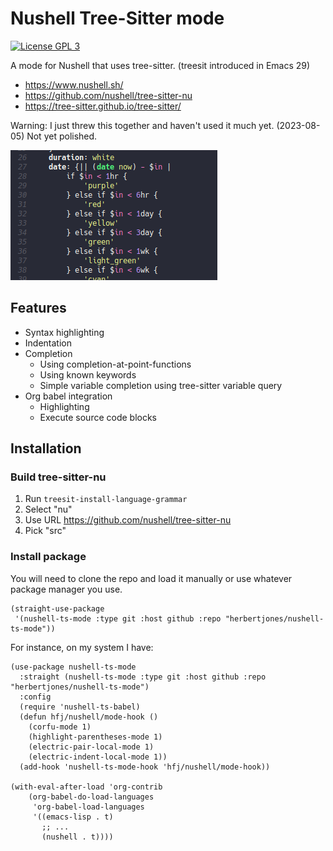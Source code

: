 # Nushell Tree-Sitter mode

[![License GPL 3](https://img.shields.io/badge/license-GPL_3-green.svg)](http://www.gnu.org/licenses/gpl-3.0.txt)

A mode for Nushell that uses tree-sitter. (treesit introduced in Emacs 29)

* https://www.nushell.sh/
* https://github.com/nushell/tree-sitter-nu
* https://tree-sitter.github.io/tree-sitter/

Warning: I just threw this together and haven't used it much yet. (2023-08-05)  Not yet polished.

![example highlighting](images/sample.png)


## Features

* Syntax highlighting
* Indentation
* Completion 
  * Using completion-at-point-functions
  * Using known keywords
  * Simple variable completion using tree-sitter variable query
* Org babel integration
  * Highlighting
  * Execute source code blocks


## Installation

### Build tree-sitter-nu

1. Run `treesit-install-language-grammar`
2. Select "nu"
3. Use URL https://github.com/nushell/tree-sitter-nu
4. Pick "src"


### Install package

You will need to clone the repo and load it manually or use whatever package manager you use.

```emacs-lisp
(straight-use-package
 '(nushell-ts-mode :type git :host github :repo "herbertjones/nushell-ts-mode"))
```

For instance, on my system I have:
```emacs-lisp
(use-package nushell-ts-mode
  :straight (nushell-ts-mode :type git :host github :repo "herbertjones/nushell-ts-mode")
  :config
  (require 'nushell-ts-babel)
  (defun hfj/nushell/mode-hook ()
    (corfu-mode 1)
    (highlight-parentheses-mode 1)
    (electric-pair-local-mode 1)
    (electric-indent-local-mode 1))
  (add-hook 'nushell-ts-mode-hook 'hfj/nushell/mode-hook))

(with-eval-after-load 'org-contrib
    (org-babel-do-load-languages
     'org-babel-load-languages
     '((emacs-lisp . t)
       ;; ...
       (nushell . t))))
```
